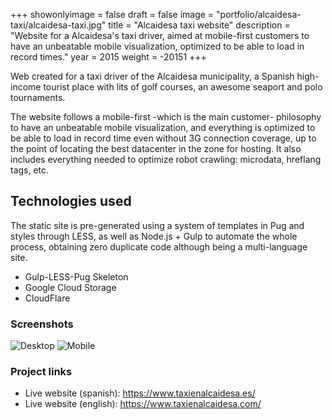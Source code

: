 +++
showonlyimage = false
draft = false
image = "portfolio/alcaidesa-taxi/alcaidesa-taxi.jpg"
title = "Alcaidesa taxi website"
description = "Website for a Alcaidesa's taxi driver, aimed at mobile-first customers to have an unbeatable mobile visualization, optimized to be able to load in record times."
year = 2015
weight = -20151
+++

Web created for a taxi driver of the Alcaidesa municipality, a Spanish high-income tourist place with lits of golf courses, an awesome seaport and polo tournaments.

The website follows a mobile-first -which is the main customer- philosophy to have an unbeatable mobile visualization, and everything is optimized to be able to load in record time even without 3G connection coverage, up to the point of locating the best datacenter in the zone for hosting. It also includes everything needed to optimize robot crawling: microdata, hreflang tags, etc.

## Technologies used

The static site is pre-generated using a system of templates in Pug and styles through LESS, as well as Node.js + Gulp to automate the whole process, obtaining zero duplicate code although being a multi-language site.

* Gulp-LESS-Pug Skeleton
* Google Cloud Storage
* CloudFlare

### Screenshots

![Desktop](/portfolio/alcaidesa-taxi/desktop.jpg)
![Mobile](/portfolio/alcaidesa-taxi/mobile.jpg)

### Project links

* Live website (spanish): https://www.taxienalcaidesa.es/
* Live website (english): https://www.taxienalcaidesa.com/
